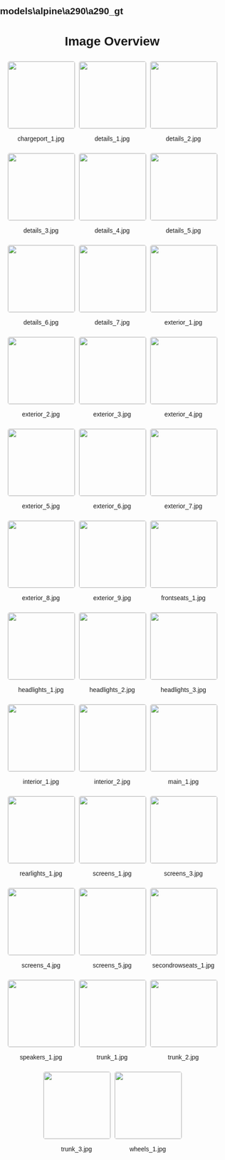 ## models\alpine\a290\a290_gt
<style>
    body {
        font-family: Arial, sans-serif;
        margin: 0;
        padding: 0;
    }
    .image-gallery {
        display: flex;
        flex-wrap: wrap;
        gap: 10px;
        justify-content: center;
        padding: 10px;
    }
    .image-gallery img {
        width: 150px;
        height: auto;
        border: 1px solid #ddd;
        border-radius: 5px;
    }
    .image-gallery div {
        flex: 1 1 calc(33.333% - 20px); /* Three images per row on large screens */
        max-width: 150px;
        text-align: center;
    }
    @media (max-width: 768px) {
        .image-gallery div {
            flex: 1 1 calc(50% - 20px); /* Two images per row on medium screens */
        }
    }
    @media (max-width: 480px) {
        .image-gallery div {
            flex: 1 1 100%; /* One image per row on small screens */
        }
    }
</style>
<h1 style ="text-align: center;"> Image Overview </h1> <div class="image-gallery">
<div>
<img src="https://media.evkx.net/multimedia/models/alpine/a290/a290_gt/chargeport_1_st.jpg">
<p>chargeport_1.jpg</p>
</div>
<div>
<img src="https://media.evkx.net/multimedia/models/alpine/a290/a290_gt/details_1_st.jpg">
<p>details_1.jpg</p>
</div>
<div>
<img src="https://media.evkx.net/multimedia/models/alpine/a290/a290_gt/details_2_st.jpg">
<p>details_2.jpg</p>
</div>
<div>
<img src="https://media.evkx.net/multimedia/models/alpine/a290/a290_gt/details_3_st.jpg">
<p>details_3.jpg</p>
</div>
<div>
<img src="https://media.evkx.net/multimedia/models/alpine/a290/a290_gt/details_4_st.jpg">
<p>details_4.jpg</p>
</div>
<div>
<img src="https://media.evkx.net/multimedia/models/alpine/a290/a290_gt/details_5_st.jpg">
<p>details_5.jpg</p>
</div>
<div>
<img src="https://media.evkx.net/multimedia/models/alpine/a290/a290_gt/details_6_st.jpg">
<p>details_6.jpg</p>
</div>
<div>
<img src="https://media.evkx.net/multimedia/models/alpine/a290/a290_gt/details_7_st.jpg">
<p>details_7.jpg</p>
</div>
<div>
<img src="https://media.evkx.net/multimedia/models/alpine/a290/a290_gt/exterior_1_st.jpg">
<p>exterior_1.jpg</p>
</div>
<div>
<img src="https://media.evkx.net/multimedia/models/alpine/a290/a290_gt/exterior_2_st.jpg">
<p>exterior_2.jpg</p>
</div>
<div>
<img src="https://media.evkx.net/multimedia/models/alpine/a290/a290_gt/exterior_3_st.jpg">
<p>exterior_3.jpg</p>
</div>
<div>
<img src="https://media.evkx.net/multimedia/models/alpine/a290/a290_gt/exterior_4_st.jpg">
<p>exterior_4.jpg</p>
</div>
<div>
<img src="https://media.evkx.net/multimedia/models/alpine/a290/a290_gt/exterior_5_st.jpg">
<p>exterior_5.jpg</p>
</div>
<div>
<img src="https://media.evkx.net/multimedia/models/alpine/a290/a290_gt/exterior_6_st.jpg">
<p>exterior_6.jpg</p>
</div>
<div>
<img src="https://media.evkx.net/multimedia/models/alpine/a290/a290_gt/exterior_7_st.jpg">
<p>exterior_7.jpg</p>
</div>
<div>
<img src="https://media.evkx.net/multimedia/models/alpine/a290/a290_gt/exterior_8_st.jpg">
<p>exterior_8.jpg</p>
</div>
<div>
<img src="https://media.evkx.net/multimedia/models/alpine/a290/a290_gt/exterior_9_st.jpg">
<p>exterior_9.jpg</p>
</div>
<div>
<img src="https://media.evkx.net/multimedia/models/alpine/a290/a290_gt/frontseats_1_st.jpg">
<p>frontseats_1.jpg</p>
</div>
<div>
<img src="https://media.evkx.net/multimedia/models/alpine/a290/a290_gt/headlights_1_st.jpg">
<p>headlights_1.jpg</p>
</div>
<div>
<img src="https://media.evkx.net/multimedia/models/alpine/a290/a290_gt/headlights_2_st.jpg">
<p>headlights_2.jpg</p>
</div>
<div>
<img src="https://media.evkx.net/multimedia/models/alpine/a290/a290_gt/headlights_3_st.jpg">
<p>headlights_3.jpg</p>
</div>
<div>
<img src="https://media.evkx.net/multimedia/models/alpine/a290/a290_gt/interior_1_st.jpg">
<p>interior_1.jpg</p>
</div>
<div>
<img src="https://media.evkx.net/multimedia/models/alpine/a290/a290_gt/interior_2_st.jpg">
<p>interior_2.jpg</p>
</div>
<div>
<img src="https://media.evkx.net/multimedia/models/alpine/a290/a290_gt/main_1_st.jpg">
<p>main_1.jpg</p>
</div>
<div>
<img src="https://media.evkx.net/multimedia/models/alpine/a290/a290_gt/rearlights_1_st.jpg">
<p>rearlights_1.jpg</p>
</div>
<div>
<img src="https://media.evkx.net/multimedia/models/alpine/a290/a290_gt/screens_1_st.jpg">
<p>screens_1.jpg</p>
</div>
<div>
<img src="https://media.evkx.net/multimedia/models/alpine/a290/a290_gt/screens_3_st.jpg">
<p>screens_3.jpg</p>
</div>
<div>
<img src="https://media.evkx.net/multimedia/models/alpine/a290/a290_gt/screens_4_st.jpg">
<p>screens_4.jpg</p>
</div>
<div>
<img src="https://media.evkx.net/multimedia/models/alpine/a290/a290_gt/screens_5_st.jpg">
<p>screens_5.jpg</p>
</div>
<div>
<img src="https://media.evkx.net/multimedia/models/alpine/a290/a290_gt/secondrowseats_1_st.jpg">
<p>secondrowseats_1.jpg</p>
</div>
<div>
<img src="https://media.evkx.net/multimedia/models/alpine/a290/a290_gt/speakers_1_st.jpg">
<p>speakers_1.jpg</p>
</div>
<div>
<img src="https://media.evkx.net/multimedia/models/alpine/a290/a290_gt/trunk_1_st.jpg">
<p>trunk_1.jpg</p>
</div>
<div>
<img src="https://media.evkx.net/multimedia/models/alpine/a290/a290_gt/trunk_2_st.jpg">
<p>trunk_2.jpg</p>
</div>
<div>
<img src="https://media.evkx.net/multimedia/models/alpine/a290/a290_gt/trunk_3_st.jpg">
<p>trunk_3.jpg</p>
</div>
<div>
<img src="https://media.evkx.net/multimedia/models/alpine/a290/a290_gt/wheels_1_st.jpg">
<p>wheels_1.jpg</p>
</div>
</div>
